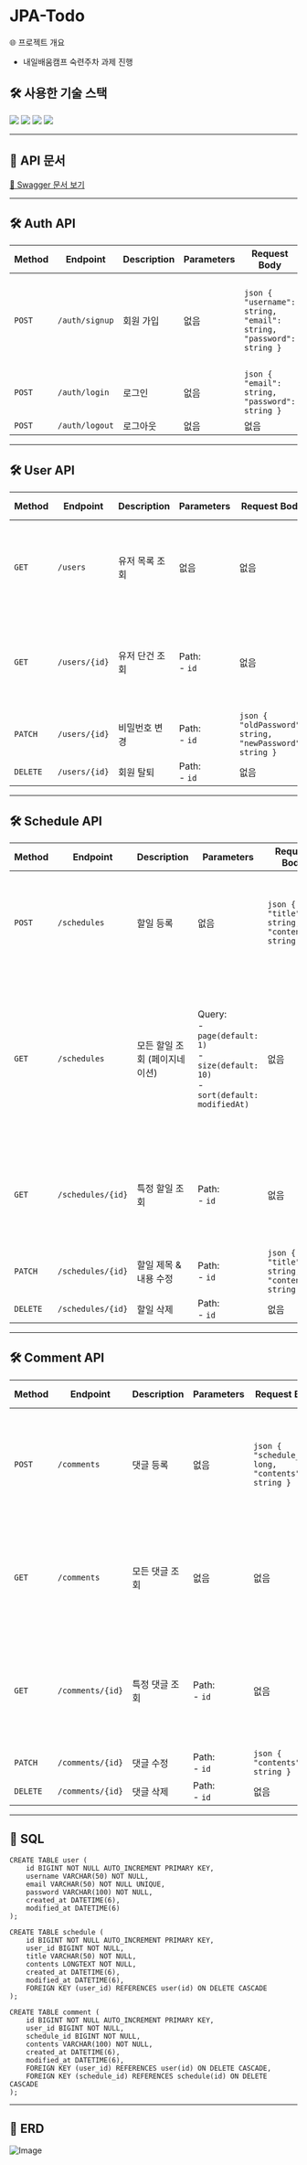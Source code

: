 # JPA-Todo

🌐 프로젝트 개요
- 내일배움캠프 숙련주차 과제 진행

## 🛠 사용한 기술 스택

<p>
    <img src="https://img.shields.io/badge/Java-b07219?style=flat-square&logoColor=white">
    <img src="https://img.shields.io/badge/Spring Boot-6DB33F?style=flat-square&logo=springboot&logoColor=white">
    <img src="https://img.shields.io/badge/Spring Data JPA-6DB33F?style=flat-square&logo=jpa&logoColor=white">
    <img src="https://img.shields.io/badge/MySQL-4479A1?style=flat-square&logo=mysql&logoColor=white">
</p>

***
## 📖 API 문서
[📌 Swagger 문서 보기](https://wjswlgh96.github.io/swagger-docs/#/Author%20API/createAuthor)

---

## 🛠 Auth API
| Method  | Endpoint      | Description | Parameters | Request Body                                                         | Response | Status Code |
|---------|--------------|-------------|------------|----------------------------------------------------------------------|----------|-------------|
| `POST`  | `/auth/signup` | 회원 가입 | 없음 | ```json { "username": string, "email": string, "password": string } ``` | ```json { "id": long, "username": "string", "email": "string", "createdAt": "string", "modifiedAt": "string" } ``` | `200 OK` |
| `POST`  | `/auth/login`  | 로그인     | 없음 | ```json { "email": string, "password": string } ```                 | 없음 | `200 OK` |
| `POST`  | `/auth/logout` | 로그아웃   | 없음 | 없음                                                                   | 없음 | `200 OK` |

---

## 🛠 User API
| Method   | Endpoint      | Description  | Parameters | Request Body | Response | Status Code |
|----------|--------------|--------------|------------|--------------|----------|-------------|
| `GET`    | `/users`      | 유저 목록 조회 | 없음 | 없음 | ```json [ { "id": long, "username": string, "email": string, "createdAt": string, "modifiedAt": string } ] ``` | `200 OK` |
| `GET`    | `/users/{id}` | 유저 단건 조회 | Path:<br/>- `id` | 없음 | ```json { "id": long, "username": string, "email": string, "createdAt": string, "modifiedAt": string } ``` | `200 OK` |
| `PATCH`  | `/users/{id}` | 비밀번호 변경 | Path:<br/>- `id` | ```json { "oldPassword": string, "newPassword": string } ``` | 없음 | `200 OK` |
| `DELETE` | `/users/{id}` | 회원 탈퇴 | Path:<br/>- `id` | 없음 | 없음 | `200 OK` |

---

## 🛠 Schedule API
| Method   | Endpoint      | Description  | Parameters                                                                         | Request Body                                        | Response | Status Code |
|----------|--------------|--------------|------------------------------------------------------------------------------------|-----------------------------------------------------|----------|-------------|
| `POST`   | `/schedules`  | 할일 등록 | 없음                                                                                 | ```json { "title": string, "contents": string } ``` | ```json { "id": long, "userId": long, "title": string, "contents": string, "comments": [], "createdAt": string, "modifiedAt": string } ``` | `200 OK` |
| `GET`    | `/schedules`  | 모든 할일 조회 (페이지네이션) | Query:<br/>- `page(default: 1)`<br/>- `size(default: 10)`<br/>- `sort(default: modifiedAt)` | 없음                                                  | ```json { "content": [ { "id": long, "userId": long, "title": string, "contents": string, "comments": [], "createdAt": string, "modifiedAt": string } ], "size": int, "number": int, "totalElements": long, "totalPages": int } ``` | `200 OK` |
| `GET`    | `/schedules/{id}` | 특정 할일 조회 | Path:<br/>- `id`                                                                 | 없음                                                  | ```json { "id": long, "userId": long, "title": string, "contents": string, "comments": [], "createdAt": string, "modifiedAt": string } ``` | `200 OK` |
| `PATCH`  | `/schedules/{id}` | 할일 제목 & 내용 수정 | Path:<br/>- `id`                                                                      | ```json { "title": string, "contents": string } ``` | 없음 | `200 OK` |
| `DELETE` | `/schedules/{id}` | 할일 삭제 | Path:<br/>- `id`                                                                      | 없음                                                  | 없음 | `200 OK` |

---

## 🛠 Comment API
| Method   | Endpoint      | Description  | Parameters | Request Body | Response | Status Code |
|----------|--------------|--------------|------------|--------------|----------|-------------|
| `POST`   | `/comments`  | 댓글 등록 | 없음 | ```json { "schedule_id": long, "contents": string } ``` | ```json { "id": long, "userId": long, "scheduleId": long, "contents": string, "createdAt": string, "modifiedAt": string } ``` | `200 OK` |
| `GET`    | `/comments`  | 모든 댓글 조회 | 없음 | 없음 | ```json [ { "id": long, "userId": long, "scheduleId": long, "contents": string, "createdAt": string, "modifiedAt": string } ] ``` | `200 OK` |
| `GET`    | `/comments/{id}` | 특정 댓글 조회 | Path:<br/>- `id` | 없음 | ```json { "id": long, "userId": long, "scheduleId": long, "contents": string, "createdAt": string, "modifiedAt": string } ``` | `200 OK` |
| `PATCH`  | `/comments/{id}` | 댓글 수정 | Path:<br/>- `id` | ```json { "contents": string } ``` | 없음 | `200 OK` |
| `DELETE` | `/comments/{id}` | 댓글 삭제 | Path:<br/>- `id` | 없음 | 없음 | `200 OK` |

---

## 📖 SQL

```mysql
CREATE TABLE user (
    id BIGINT NOT NULL AUTO_INCREMENT PRIMARY KEY,
    username VARCHAR(50) NOT NULL,
    email VARCHAR(50) NOT NULL UNIQUE,
    password VARCHAR(100) NOT NULL,
    created_at DATETIME(6),
    modified_at DATETIME(6)
);

CREATE TABLE schedule (
    id BIGINT NOT NULL AUTO_INCREMENT PRIMARY KEY,
    user_id BIGINT NOT NULL,
    title VARCHAR(50) NOT NULL,
    contents LONGTEXT NOT NULL,
    created_at DATETIME(6),
    modified_at DATETIME(6),
    FOREIGN KEY (user_id) REFERENCES user(id) ON DELETE CASCADE
);

CREATE TABLE comment (
    id BIGINT NOT NULL AUTO_INCREMENT PRIMARY KEY,
    user_id BIGINT NOT NULL,
    schedule_id BIGINT NOT NULL,
    contents VARCHAR(100) NOT NULL,
    created_at DATETIME(6),
    modified_at DATETIME(6),
    FOREIGN KEY (user_id) REFERENCES user(id) ON DELETE CASCADE,
    FOREIGN KEY (schedule_id) REFERENCES schedule(id) ON DELETE CASCADE
);
```

---

## 📖 ERD

![Image](https://github.com/user-attachments/assets/436b420c-ea51-43e5-819e-4843c9819999)